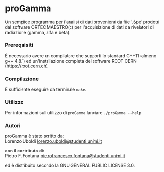 # proGamma
Un semplice programma per l'analisi di dati provenienti da file '.Spe' prodotti dal software ORTEC MAESTRO(c) per l'acquisizione di dati da rivelatori di radiazione (gamma, alfa e beta).

### Prerequisiti
È necessario avere un compilatore che supporti lo standard C++11 (almeno g++ 4.8.1) ed un'installazione completa del software ROOT CERN (https://root.cern.ch).

### Compilazione
È sufficiente eseguire da terminale `make`.

### Utilizzo

Per informazioni sull'utilizzo di `proGamma` lanciare `./proGamma --help`

### Autori

proGamma è stato scritto da:                            
    Lorenzo Uboldi <lorenzo.uboldi@studenti.unimi.it> 

con il contributo di:     
    Pietro F. Fontana <pietrofrancesco.fontana@studenti.unimi.it>    

ed è distribuito secondo la GNU GENERAL PUBLIC LICENSE 3.0. 
